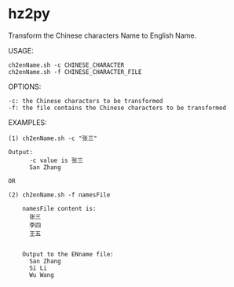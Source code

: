 hz2py
=====

Transform the Chinese characters Name to English Name.

USAGE:

    ch2enName.sh -c CHINESE_CHARACTER
    ch2enName.sh -f CHINESE_CHARACTER_FILE

OPTIONS:

    -c: the Chinese characters to be transformed
    -f: the file contains the Chinese characters to be transformed
    
EXAMPLES:

    (1) ch2enName.sh -c "张三"
    
    Output:
          -c value is 张三
          San Zhang
          
    OR
    
    (2) ch2enName.sh -f namesFile
    
        namesFile content is:
          张三
          李四
          王五
         
    
        Output to the ENname file:
          San Zhang
          Si Li
          Wu Wang

